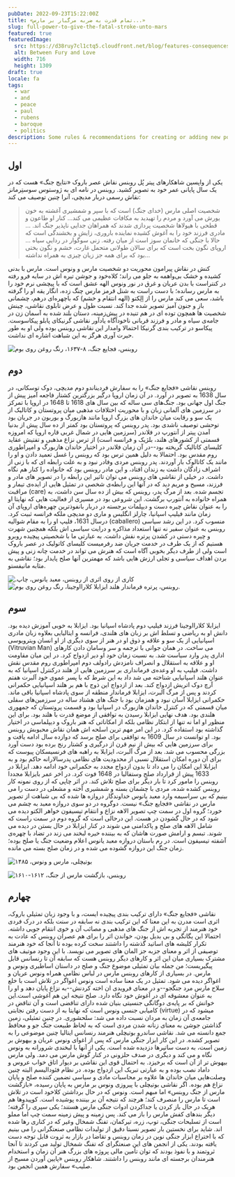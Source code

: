 ```yaml
---
pubDate: 2022-09-23T15:22:00Z
title: «تمام قدرت به ضربه مرگبار بر مارس...»
slug: full-power-to-give-the-fatal-stroke-unto-mars
featured: true
featuredImage:
  src: https://d38ruy7cl1ctq5.cloudfront.net/blog/features-consequences-of-war.jpeg?format=auto
  alt: Between Fury and Love
  width: 716
  height: 1309
draft: true
locale: fa
tags:
  - war
  - and
  - peace
  - paul
  - rubens
  - baroque
  - politics
description: Some rules & recommendations for creating or adding new posts using AstroPaper theme.
---
```

## اول

یکی از واپسین شاهکارهای پیتر پُل روبنس نقاش عصر باروک «نتایج جنگ» هست که در یک سال پایانی عمر خود به تصویر کشید. روبنس در نامه ای به ژوستوس سوستِرمانز  نقاش رسمی دربار مدیچی، آنرا چنین توصیف می کند:

> شخصیت اصلی مارس (خدای جنگ) است که با سپر و شمشیری آغشته به خون یورش می آورد و مردم را تهیدید به مکافات عظیمی می کند... کنار او طاعون و قطحی با هیولاها شخصیت پردازی شدند که همراهان جدایی ناپذیر جنگ اند. ... مادری فرزند خود را به آغوش کشیده نماینده باروری، زایش و بخشندگی است که حالا با جنگی که خانمان سوز است از میان رفته. زنی سوگوار در ردایی سیاه ... اروپای نگون بخت است که برای سالان طولانی متحمل غارت، خشم و نگون بختی بود که برای همه جز زیان چیزی به همراه نداشته...

کنش در نقاش پیرامون محوریت دو شخصیت مارس و ونوس است. مارس با بدنی کشیده و خشک بی‌واهمه به جلو می راند؛ کلاه‌خود و جوشن تیره اش در سایه فرو رفته  در کنتراست با بدن عریان و غرق در نور ونوس الهه عشق است که با پیچشی نرم خود را به مارس رسانده؛ با دست راست به شنل قرمز مارس چنگ زده، انگار یقه او را گرفته باشد، سعی می کند مارس را از اِلِکتو (الهه انتقام و خشم) که باچهره‌ای درهم، چشمانی باز و جنون آمیز تصویر شده جدا کند. نسبت طول و عرض تابلوی نقاشی، چینش شخصیت ها همچون توده ای در هم تنیده در پیش‌زمینه، دستان بلند شده به آسمان زن در جامه‌ی سیاه و مادر و فرزند قربانی ناخودآگاه یادآور نقاشی گرنیکای پابلو پیکاسوست. پیکاسو در ترکیب بندی گرنیکا احتمالا وامدار این نقاشی روبنس بوده ولی او به طور حیرت آوری هرگز به این شباهت اشاره ای نداشت.

![روبنس، فجایع جنگ، ۸-۱۶۳۷، رنگ روغن روی بوم](https://d38ruy7cl1ctq5.cloudfront.net/blog/consequences.jpeg?format=auto)

## دوم 

روبنس نقاشی «فجایع جنگ» را به سفارش فردیناندو دوم مدیچی، دوک توسکانی، در سال 1638 به تصویر در آورد.  در آن زمان اروپا درگیر بزرگترین کشتار فاجعه آمیز پیش از جنگ اول جهانی بود. جنگ‌های سی ساله که بین سال های 1618 تا 1648 در اروپا با تمرکز در سرزمین های آلمانی زبان و با محوریت اختلافات مذهبی میان پروتستان و کاتالیک از یک سو و رقابت میان خاندان های بزرگ اروپا مانند هازبورگ و بوربون در جریان بود توحشی توصیف ناشدی بود. پدر روبنس که پروتستان بود کمتر از ده سال پیش از بدنیا آمدن پیتر از آنتورپ در فلاندر (سرزمین هایی در شمال غربی قاره اروپا که امروزه قسمتی از کشورهای هلند، بلژیک و فرانسه است) از ترس نزاع مذهبی و تفتیش عقاید کلیسای کاتالیک گریخته بود--در آن زمان فلاندر در اختیار خاندان هازبورگ و امپراطوری روم مقدس بود. احتمالا به دلیل همین ترس بود که روبنس را غسل تعمید دادن و او را مانند یک کاتالوک بار آوردند. پدر روبنس مردی وفادر نبود و به علت رابطه ای که با زنی از اشراف زادگان داشت به  زندان افتاد، و این مادر روبنس بود که خانواده را کنار هم نگاه داشت. در خیلی از نقاشی های روبنس می توان تاثیر این رابطه را در تصویر های مادر و فرزند، مسیح و مریم دید که در آنها این  رابطه‌ی ‌شخصی در تمثیل هایی از ایده‌ی تیمار و مراقبت (care) تجسم شده.
بعد از مرگ پدر، روبنس که بیش از ده سال سن داشت، به همراه خانواده به آنتورپ برگشت. این شروعی بود در مسیری از فعالیت هایی که نهایتا او را به عنوان نقاش چیره دست و دیپلمات برجسته‌‌ در دربار بانفوذترین چهره‌های اروپای آن زمان مانند فیلیپ اسپانیا، چارلز انگلیس و ماری دو مدیچی ملکه فرانسه ثبیت کرد. درسال 1631، فلیپ او را به مقام شوالیه (caballero) منسوب کرد. در این رشد سیاسی روبنس به عنوان سفیر نه تنها استعداد مذاکره و درایت سیاسی اش بلکه همچنین شهرت و چیره دستی در کشدن پرتره نقش داشت. به عبارتی ما با شخصیتی پیچیده روبرو هستیم که از یک طرف در خدمت جریان ضد رفرمیست کلیسای کاتولیک در عصر باروک است ولی از طرف دیگر   بخوبی آگاه است که هنرش می تواند در خدمت چانه زنی و  پیش بردن اهداف سیاسی و تجلی ارزش هایی باشد که مهمترین آنها صلح پایدار بود؛ نقاشی به مثابه مانیفستو.



![.کاری از روی اثری از روبنس، معبد یانوس، چاپ](https://d38ruy7cl1ctq5.cloudfront.net/blog/janus_temple.png?format=auto)
![روبنس، پرتره فرماندار هلند ایزابلا کلارااوجینا، رنگ روغن روی بوم.](https://d38ruy7cl1ctq5.cloudfront.net/blog/isabella.png?height=300&format=auto)



## سوم

ایزابلا کلارااوجینا فرزند فیلیپ دوم پادشاه اسپانیا بود. ایزابلا به خوبی آموزش دیده بود. دانش او به ریاضی و تسلط اش بر زبان های هلندی، فرانسه و ایتالیایی بعلاوه زبان مادری اسپانیایی از یک سو و علاقه و ذوق او در هنر از سوی دیگری از او انسان ویترویوسی (Vitruvian Man) می ساخت. در همان جوانی با ترجمه و سر وسامان دادن کارهای اداری پدر وارد سیاست شد. به نسبت زمان خود او دیر ازدواج کرد.  در این میان مقاومت او و علاقه به استقلال و انصراف نامزدش رادولف دوم امپراطوری روم مقدس نقش داشت. فیلیپ به او وعده‌ی فرمانداری بر سرزمین هایی از هلند درکنترل اسپانیا که به عنوان هلند اسپانیایی شناخته می شد داد به این شرط که با پسر عموی خود آلبرت هفتم آرچ دوک اتریش ازدواج کند. بعد از ازدواج این ذوج با هم بر هلند اسپانیایی حکمرانی کردند و پس از مرگ آلبرت، ایزابلا فرماندار منطقه از سوی پادشاه اسپانیا باقی ماند. حکمرانی ایزابلا آسان نبود و همزمان بود با جنگ های هشتاد ساله در سرزمین‌های سفلی میان قسمتی که در کنترل خاندان هازبورگ در اسپانیا بود و قسمت پروتستان که جمهوری هلندی بود. هدف نهایی ایزابلا رسیدن به توافقی از موضع قدرت با هلند بود. برای این منظور او اما نه تنها از ابتکار نظامی بلکه از امکاناتی که هنر باروک و دیپلماسی در اختیار گذاشته بود استفاده کرد. در این امر مهم ترین اسلحه اش همان نقاش محبوبش روبنس بود. او توانست در سال 1609 به توافقی برای صلح برسد که دوازده سال ادامه یافت و برای سرزمین هایی که بیش از نیم قرن از درگیری و کشتار رنج برده بود دست آورد بزرگی محسوب می شد. بعد از مرگ آلبرت، ایزابلا به راهبه های فرنسیسکان پیوست که برای آن دوره امکان استقلال نسبی از محدودیت های نظامی پدرسالارانه حاکم بود و به ایزابلا این امکان را می داد تا بدون ازدواج مجدد به حکمرانی خود ادامه دهد. ایزابلا در 1633 پیش از قرارداد صلح وستفالیا در 1648 فوت کرد. در اخر عمر بایزابلا مجددا روبنس را مامور کرد تا بار دیگر برای صلح تلاش کند.
در اثر چاپی که از روی نمونه کار روبنس کشده شده، مردی با چشمان بسته و شمشیری آخته و مشعلی در دست را می بینیم که بی سراسیمه وارد معبد یانوس خداوندگار دروازه ها شده که بی شباهت از تصویر مارس در نقاشی «فجایع جنگ» نیست. دوگروه  در دو سوی دروازه معبد به چشم می خورد؛ گروه اول در سمت چپ تصویر الاهه نزاع و انتقام تیسیفون خواهر الکتو دیده می شود که در حال گشودن در هست. این درحالی است که گروه دوم در سمت راست که شامل الاهه های صلح و پاکدامنی می شوند در کنار ایزابلا در حال بستن در دیده می شوند. تبسم و ارامش صورت هاشان که به بیننده خیره لبخند می زند در تضاد با چهره‌ی آشفته تیسیفون است. در رم باستان دروازه معبد یانوس اعلام وضعیت جنگ یا صلح بوده؛ زمان جنگ این دروازه گشوده می شده و در زمان صلح بسته می مانده.

  ![بوتیچلی، مارس و ونوس، ۱۴۸۵](https://d38ruy7cl1ctq5.cloudfront.net/blog/Venus_and_Mars_National_Gallery.jpg?height=500&format=auto)

![روبنس، بازگشت مارس از جنگ، ۱۶۱۲-۱۶۱۰](https://d38ruy7cl1ctq5.cloudfront.net/blog/e9a20c55-7935-4083-94bb-cdce066dc49f_3000.jpg?format=auto)
## چهارم  
  
نقاشی «فجایع جنگ» دارای ترکیب بندی پیچیده ایست، و با وجود زبان تمثیلی باروک، اثری است مدرن به این معنا که این ترکیب بندی نه سابقه در سنت بلکه در درک فردی خود هنرمند از تجربه اش از جنگ های مذهبی و مصائب آن و خوی انتقام جویی داشته. احتمالا این یگانگی و بی بدیل بودن، خواندن اثر را برای هم عصران روبنس که عادت به تکرار کلیشه های اساتید گذشته را داشتند سخت کرده بوده تا آنجا که خود هنرمند توصیفی از اثر و معنای جزبه جز المان های تصویر می نویسد. با این وجود موتیف های مشترک بسیاری میان این اثر و کارهای دیگر روبنس هست که سابقه آن تا رنسانس قابل پیگیریست؛ من جمله بیان تمثیلی موضوع جنگ و صلح در داستان اساطیری ونوس و مارس. در بسیاری از کارهای روبنس مارس در لباس نظامی همراه ونوس عریان و اغواگر دیده می شود. تمثیل در یک معنا ساده است ونوس اغواگر در تلاش است با خلع سلاح مارس مرد جنگجو--و در معنای فرویدی ان اخته کردنش--به نزاع پایان دهد و او را به عنوان معشوقه ای در آغوش خود نگاه دارد. صلح نتیجه این هم آغوشی است.این خوانش که بر پایه‌ی دوگانگی جنسیتی بنیان شده دارای تناقضی است و آن تناقض در کامیابی جنسی ونوس است که نهایتا به از دست رفتن نجابتی (virtue) میشود که در جامعه‌ی آن زمان به مردان نسبت داده می شد: سلحشوری. در چنین تمثیلی، زمین گذاشتن جوشن به معنای زنانه شدن مردی است که به لحاظ طبیعت جنگ جو و محافظ جمع دانسته می شد. نقاشی ساندرو بوتیچلی هنرمند رنسانس ایتالیا چنین موضوعی را به تصویر کشده. در این کار ابزار جنگی مارس که پس از اغوای ونوس عریان و بیهوش بر زمین است، به دست ساتیرها دزدیده شده است. یکی از آنها با لبخندی شرورانه به ونوس نگاه و می کند و دیگری در صدف حلزونی در کنار گوش مارس می دمد. ولی مارس بیهوش تر از آن است که برخیزد. به احتمال قوی این نقاشی بر دیوار اتاق خواب عروس و داماد نصب بوده و به عبارتی تبریک این ازدواج بوده. در نظام فئودالیسم البته چنین وصلت‌هایی میان خاندان ها علاوه بر محاسبات مادی و سیاسی تضمین کننده صلح و پایان نزاع هم بوده. اگر نقاشی بوتیچلی با پیروزی ونوس بر مارس به پایان رسیده، «بازگشت مارس از جنگ روبنس» اما مبهم است. ونوس که در حال برداشتن کلاخود است در تلاش است تا مارس را منصرف کند؛ هرچند که نتیجه آن بر بیننده پوشیده است. کوپیدوها هم هریک در حال باز کردن یا جداکردن ادوات جنگی مارس هستند؛ یکی سپری را گرفته؛ دیگر بندهای کفش مارس را باز می کند. پس زمینه و پیش زمینه سمت چپ اما مملو است از تسلیحات جنگی، توپ، زره، تیرکمان، تفنگ شمخال وغیر که در کناری رها شده اند. شاید برای نخستین بار تصویر نسبتا دقیق از تولیدات نظامی صنعتگرانی را می بینیم که با اختراع ابزار جنگی نوین در زمان روبنس و تقاضا در بازار به ثروت قابل توجه دست یافته بودند. یکی از انجمن های این صنعتگرای که تفنگ شمخال تولید می کردند تا آنجا ثروتمند و با نفوذ بودند که توان تأمین مالی پروژه های بزرگ هنر آن زمان و استخدام هنرمندان برجسته ای مانند روبنس را داشتند. شاهکار روبنس «پایین آوردن مسیح از صلیب» سفارش همین انجمن بود.
